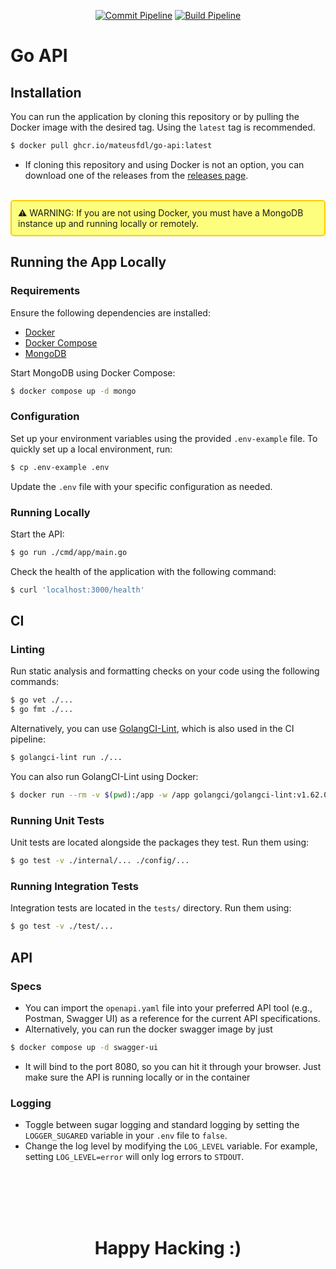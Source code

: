 <p align="center">
  <a href="https://github.com/mateusfdl/go-api/actions/workflows/commit.yaml" target="_blank"><img src="https://github.com/mateusfdl/go-api/actions/workflows/commit.yaml/badge.svg" alt="Commit Pipeline" /></a>
  <a href="https://github.com/mateusfdl/go-api/actions/workflows/build.yaml" target="_blank"><img src="https://github.com/mateusfdl/go-api/actions/workflows/build.yaml/badge.svg" alt="Build Pipeline" /></a>
</p>

# Go API

## Installation

You can run the application by cloning this repository or by pulling the Docker image with the desired tag. Using the `latest` tag is recommended.

```bash
$ docker pull ghcr.io/mateusfdl/go-api:latest
```

- If cloning this repository and using Docker is not an option, you can download one of the releases from the [releases page](https://github.com/mateusfdl/go-api/releases).

<br>
<div style="display: inline-block; background-color: rgba(255, 255, 0, 0.5); border: 2px solid rgb(255, 204, 0); padding: 10px; border-radius: 5px;">
⚠️ WARNING: If you are not using Docker, you must have a MongoDB instance up and running locally or remotely.
</div>

## Running the App Locally

### Requirements

Ensure the following dependencies are installed:

- [Docker](https://docs.docker.com/get-docker/)
- [Docker Compose](https://docs.docker.com/compose/)
- [MongoDB](https://www.mongodb.com/docs/manual/installation/)

Start MongoDB using Docker Compose:

```bash
$ docker compose up -d mongo
```

### Configuration

Set up your environment variables using the provided `.env-example` file. To quickly set up a local environment, run:

```bash
$ cp .env-example .env
```

Update the `.env` file with your specific configuration as needed.

### Running Locally

Start the API:

```bash
$ go run ./cmd/app/main.go
```

Check the health of the application with the following command:

```bash
$ curl 'localhost:3000/health'
```

## CI

### Linting

Run static analysis and formatting checks on your code using the following commands:

```bash
$ go vet ./...
$ go fmt ./...
```

Alternatively, you can use [GolangCI-Lint](https://github.com/golangci/golangci-lint), which is also used in the CI pipeline:

```bash
$ golangci-lint run ./...
```

You can also run GolangCI-Lint using Docker:

```bash
$ docker run --rm -v $(pwd):/app -w /app golangci/golangci-lint:v1.62.0 golangci-lint run -v
```

### Running Unit Tests

Unit tests are located alongside the packages they test. Run them using:

```bash
$ go test -v ./internal/... ./config/...
```

### Running Integration Tests

Integration tests are located in the `tests/` directory. Run them using:

```bash
$ go test -v ./test/...
```

## API

### Specs

- You can import the `openapi.yaml` file into your preferred API tool (e.g., Postman, Swagger UI) as a reference for the current API specifications.
- Alternatively, you can run the docker swagger image by just

```bash
$ docker compose up -d swagger-ui
```

- It will bind to the port 8080, so you can hit it through your browser. Just make sure the API is running locally or in the container

### Logging

- Toggle between sugar logging and standard logging by setting the `LOGGER_SUGARED` variable in your `.env` file to `false`.
- Change the log level by modifying the `LOG_LEVEL` variable. For example, setting `LOG_LEVEL=error` will only log errors to `STDOUT`.

<br><br><br><br>
<h1 align="center"> Happy Hacking :)</h1>

